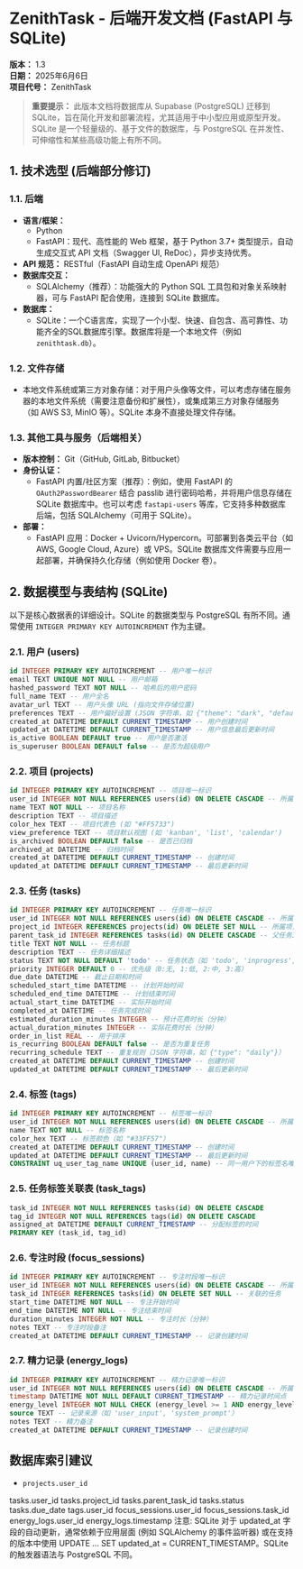 # ZenithTask - 后端开发文档 (FastAPI 与 SQLite)

**版本：** 1.3  
**日期：** 2025年6月6日  
**项目代号：** ZenithTask

> **重要提示：** 此版本文档将数据库从 Supabase (PostgreSQL) 迁移到 SQLite，旨在简化开发和部署流程，尤其适用于中小型应用或原型开发。SQLite 是一个轻量级的、基于文件的数据库，与 PostgreSQL 在并发性、可伸缩性和某些高级功能上有所不同。

## 1. 技术选型 (后端部分修订)

### 1.1. 后端
- **语言/框架：**
  - Python
  - FastAPI：现代、高性能的 Web 框架，基于 Python 3.7+ 类型提示，自动生成交互式 API 文档（Swagger UI, ReDoc），异步支持优秀。
- **API 规范：** RESTful（FastAPI 自动生成 OpenAPI 规范）
- **数据库交互：**
  - SQLAlchemy（推荐）：功能强大的 Python SQL 工具包和对象关系映射器，可与 FastAPI 配合使用，连接到 SQLite 数据库。
- **数据库：**
  - SQLite：一个C语言库，实现了一个小型、快速、自包含、高可靠性、功能齐全的SQL数据库引擎。数据库将是一个本地文件（例如 `zenithtask.db`）。

### 1.2. 文件存储
- 本地文件系统或第三方对象存储：对于用户头像等文件，可以考虑存储在服务器的本地文件系统（需要注意备份和扩展性），或集成第三方对象存储服务（如 AWS S3, MinIO 等）。SQLite 本身不直接处理文件存储。

### 1.3. 其他工具与服务（后端相关）
- **版本控制：** Git（GitHub, GitLab, Bitbucket）
- **身份认证：**
  - FastAPI 内置/社区方案（推荐）：例如，使用 FastAPI 的 `OAuth2PasswordBearer` 结合 passlib 进行密码哈希，并将用户信息存储在 SQLite 数据库中。也可以考虑 `fastapi-users` 等库，它支持多种数据库后端，包括 SQLAlchemy（可用于 SQLite）。
- **部署：**
  - FastAPI 应用：Docker + Uvicorn/Hypercorn。可部署到各类云平台（如 AWS, Google Cloud, Azure）或 VPS。SQLite 数据库文件需要与应用一起部署，并确保持久化存储（例如使用 Docker 卷）。

## 2. 数据模型与表结构 (SQLite)

以下是核心数据表的详细设计。SQLite 的数据类型与 PostgreSQL 有所不同。通常使用 `INTEGER PRIMARY KEY AUTOINCREMENT` 作为主键。

### 2.1. 用户 (users)
```sql
id INTEGER PRIMARY KEY AUTOINCREMENT -- 用户唯一标识
email TEXT UNIQUE NOT NULL -- 用户邮箱
hashed_password TEXT NOT NULL -- 哈希后的用户密码
full_name TEXT -- 用户全名
avatar_url TEXT -- 用户头像 URL (指向文件存储位置)
preferences TEXT -- 用户偏好设置 (JSON 字符串，如 {"theme": "dark", "default_view": "kanban"})
created_at DATETIME DEFAULT CURRENT_TIMESTAMP -- 用户创建时间
updated_at DATETIME DEFAULT CURRENT_TIMESTAMP -- 用户信息最后更新时间
is_active BOOLEAN DEFAULT true -- 用户是否激活
is_superuser BOOLEAN DEFAULT false -- 是否为超级用户
```

### 2.2. 项目 (projects)
```sql
id INTEGER PRIMARY KEY AUTOINCREMENT -- 项目唯一标识
user_id INTEGER NOT NULL REFERENCES users(id) ON DELETE CASCADE -- 所属用户
name TEXT NOT NULL -- 项目名称
description TEXT -- 项目描述
color_hex TEXT -- 项目代表色 (如 "#FF5733")
view_preference TEXT -- 项目默认视图 (如 'kanban', 'list', 'calendar')
is_archived BOOLEAN DEFAULT false -- 是否已归档
archived_at DATETIME -- 归档时间
created_at DATETIME DEFAULT CURRENT_TIMESTAMP -- 创建时间
updated_at DATETIME DEFAULT CURRENT_TIMESTAMP -- 最后更新时间
```

### 2.3. 任务 (tasks)
```sql
id INTEGER PRIMARY KEY AUTOINCREMENT -- 任务唯一标识
user_id INTEGER NOT NULL REFERENCES users(id) ON DELETE CASCADE -- 所属用户
project_id INTEGER REFERENCES projects(id) ON DELETE SET NULL -- 所属项目（可为空）
parent_task_id INTEGER REFERENCES tasks(id) ON DELETE CASCADE -- 父任务ID
title TEXT NOT NULL -- 任务标题
description TEXT -- 任务详细描述
status TEXT NOT NULL DEFAULT 'todo' -- 任务状态（如 'todo', 'inprogress', 'done', 'archived'）
priority INTEGER DEFAULT 0 -- 优先级（0:无, 1:低, 2:中, 3:高）
due_date DATETIME -- 截止日期和时间
scheduled_start_time DATETIME -- 计划开始时间
scheduled_end_time DATETIME -- 计划结束时间
actual_start_time DATETIME -- 实际开始时间
completed_at DATETIME -- 任务完成时间
estimated_duration_minutes INTEGER -- 预计花费时长（分钟）
actual_duration_minutes INTEGER -- 实际花费时长（分钟）
order_in_list REAL -- 用于排序
is_recurring BOOLEAN DEFAULT false -- 是否为重复任务
recurring_schedule TEXT -- 重复规则（JSON 字符串，如 {"type": "daily"}）
created_at DATETIME DEFAULT CURRENT_TIMESTAMP -- 创建时间
updated_at DATETIME DEFAULT CURRENT_TIMESTAMP -- 最后更新时间
```

### 2.4. 标签 (tags)
```sql
id INTEGER PRIMARY KEY AUTOINCREMENT -- 标签唯一标识
user_id INTEGER NOT NULL REFERENCES users(id) ON DELETE CASCADE -- 所属用户
name TEXT NOT NULL -- 标签名称
color_hex TEXT -- 标签颜色（如 "#33FF57"）
created_at DATETIME DEFAULT CURRENT_TIMESTAMP -- 创建时间
updated_at DATETIME DEFAULT CURRENT_TIMESTAMP -- 最后更新时间
CONSTRAINT uq_user_tag_name UNIQUE (user_id, name) -- 同一用户下的标签名唯一
```

### 2.5. 任务标签关联表 (task_tags)
```sql
task_id INTEGER NOT NULL REFERENCES tasks(id) ON DELETE CASCADE
tag_id INTEGER NOT NULL REFERENCES tags(id) ON DELETE CASCADE
assigned_at DATETIME DEFAULT CURRENT_TIMESTAMP -- 分配标签的时间
PRIMARY KEY (task_id, tag_id)
```

### 2.6. 专注时段 (focus_sessions)
```sql
id INTEGER PRIMARY KEY AUTOINCREMENT -- 专注时段唯一标识
user_id INTEGER NOT NULL REFERENCES users(id) ON DELETE CASCADE -- 所属用户
task_id INTEGER REFERENCES tasks(id) ON DELETE SET NULL -- 关联的任务
start_time DATETIME NOT NULL -- 专注开始时间
end_time DATETIME NOT NULL -- 专注结束时间
duration_minutes INTEGER NOT NULL -- 专注时长（分钟）
notes TEXT -- 专注时段备注
created_at DATETIME DEFAULT CURRENT_TIMESTAMP -- 记录创建时间
```

### 2.7. 精力记录 (energy_logs)
```sql
id INTEGER PRIMARY KEY AUTOINCREMENT -- 精力记录唯一标识
user_id INTEGER NOT NULL REFERENCES users(id) ON DELETE CASCADE -- 所属用户
timestamp DATETIME NOT NULL DEFAULT CURRENT_TIMESTAMP -- 精力记录时间点
energy_level INTEGER NOT NULL CHECK (energy_level >= 1 AND energy_level <= 5) -- 精力水平
source TEXT -- 记录来源（如 'user_input', 'system_prompt'）
notes TEXT -- 精力备注
created_at DATETIME DEFAULT CURRENT_TIMESTAMP -- 记录创建时间
```

## 数据库索引建议
- `projects.user_id`

tasks.user_id
tasks.project_id
tasks.parent_task_id
tasks.status
tasks.due_date
tags.user_id
focus_sessions.user_id
focus_sessions.task_id
energy_logs.user_id
energy_logs.timestamp
注意: SQLite 对于 updated_at 字段的自动更新，通常依赖于应用层面 (例如 SQLAlchemy 的事件监听器) 或在支持的版本中使用 UPDATE ... SET updated_at = CURRENT_TIMESTAMP。SQLite 的触发器语法与 PostgreSQL 不同。
